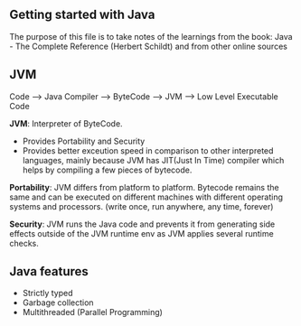 ## Getting started with Java

The purpose of this file is to take notes of the learnings from the book: Java - The Complete Reference (Herbert Schildt) and from other online sources

## JVM

Code --> Java Compiler --> ByteCode --> JVM --> Low Level Executable Code

**JVM**: Interpreter of ByteCode.

- Provides Portability and Security
- Provides better exceution speed in comparison to other interpreted languages, mainly because JVM has JIT(Just In Time) compiler which helps by compiling a few pieces of bytecode.

**Portability**: JVM differs from platform to platform. Bytecode remains the same and can be executed on different machines with different operating systems and processors. (write once, run anywhere, any time, forever)

**Security**: JVM runs the Java code and prevents it from generating side effects outside of the JVM runtime env as JVM applies several runtime checks.

## Java features

- Strictly typed
- Garbage collection
- Multithreaded (Parallel Programming)
